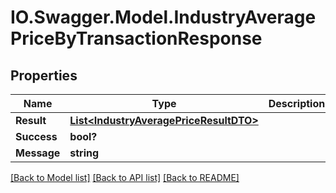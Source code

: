 # IO.Swagger.Model.IndustryAveragePriceByTransactionResponse
## Properties

Name | Type | Description | Notes
------------ | ------------- | ------------- | -------------
**Result** | [**List&lt;IndustryAveragePriceResultDTO&gt;**](IndustryAveragePriceResultDTO.md) |  | [optional] 
**Success** | **bool?** |  | [optional] 
**Message** | **string** |  | [optional] 

[[Back to Model list]](../README.md#documentation-for-models) [[Back to API list]](../README.md#documentation-for-api-endpoints) [[Back to README]](../README.md)

